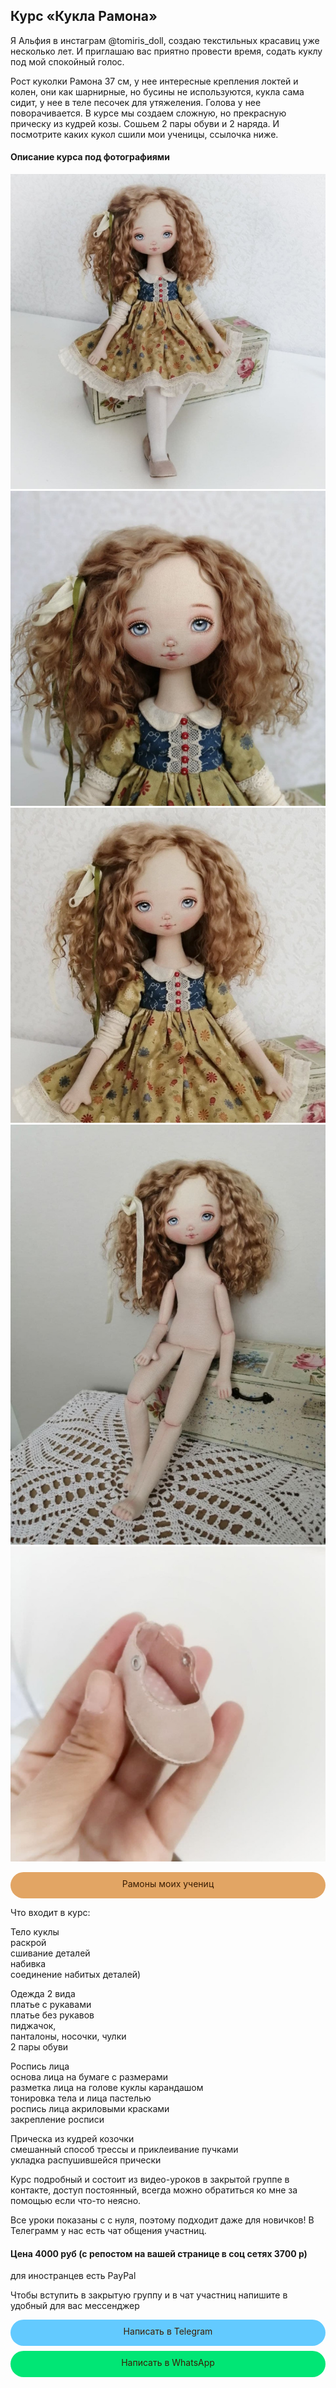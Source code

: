 
## **Курс «Кукла Рамона»**   

Я Альфия в инстаграм @tomiris_doll, создаю текстильных красавиц уже несколько лет. 
И приглашаю вас приятно провести время, содать куклу под мой спокойный голос.

Рост куколки Рамона 37 см, у нее интересные крепления локтей и колен, они как шарнирные, но бусины не используются,
кукла сама сидит, у нее в теле песочек для утяжеления. Голова у нее поворачивается. В курсе мы создаем сложную, но прекрасную прическу из кудрей козы.
Сошьем 2 пары обуви и 2 наряда. И посмотрите каких кукол сшили мои ученицы, ссылочка ниже.

#### Описание курса под фотографиями   
![](RAMONA720.jpg) ![](dolls/720ramona1.jpg) ![](dolls/720ramona2.jpg) ![](dolls/720ramona3.jpg) ![](dolls/720ramona4.jpg)

<div style="display: block; margin-left: auto;  margin-right: auto"><div onclick="window.open('https://www.instagram.com/stories/highlights/17936409658554311/?hl=ru');" style="cursor:pointer;border-width:0;border-style:solid;background-color:#e2a564;width:100%;text-align:center;color:#3a1d03;-moz-border-radius: 30px;vertical-align: middle;height: 32px;padding-top: 10px;margin-top: 8px;margin-bottom: 8px;
      -webkit-border-radius:50px;">Рамоны моих учениц</div></div> 



Что входит в курс:

Тело куклы   
	раскрой  
	сшивание деталей  
	набивка  
	соединение набитых деталей)

Одежда 2 вида  
	платье с рукавами  
	платье без рукавов  
	пиджачок,   
	панталоны, носочки, чулки  
	2 пары обуви  
  
Роспись лица  
	основа лица на бумаге с размерами  
	разметка лица на голове куклы карандашом  
	тонировка тела и лица пастелью  
	роспись лица акриловыми красками  
	закрепление росписи 
  
Прическа из кудрей козочки  
	смешанный способ трессы и приклеивание пучками  
	укладка распушившейся прически

Курс подробный и состоит из видео-уроков в закрытой группе в контакте, 
доступ постоянный, всегда можно обратиться ко мне за помощью если что-то неясно.

Все уроки показаны с с нуля, поэтому подходит даже для новичков!
В Телеграмм у нас есть чат общения участниц.


#### Цена 4000 руб (с репостом на вашей странице в соц сетях 3700 р)
для иностранцев есть PayPal

Чтобы вступить в закрытую группу и в чат участниц напишите в удобный для вас мессенджер   

  <div style="display: block; margin-left: auto;  margin-right: auto"><div onclick="window.open('https://t.me/tomiris_doll');" style="cursor:pointer;border-width:0;border-style:solid;background-color:#63caff;width:100%;text-align:center;color:#3a1d03;-moz-border-radius: 30px;vertical-align: middle;height: 32px;padding-top: 10px;margin-top: 8px;margin-bottom: 8px;
      -webkit-border-radius:50px;">Написать в Telegram</div></div>   
      
 <div style="display: block; margin-left: auto;  margin-right: auto"><div onclick="window.open('https://api.whatsapp.com/send?phone=+79146975970>');" style="cursor:pointer;border-width:0;border-style:solid;background-color:#01e675;width:100%;text-align:center;color:#3a1d03;-moz-border-radius: 30px;vertical-align: middle;height: 32px;padding-top: 10px;margin-top: 8px;margin-bottom: 8px;
      -webkit-border-radius:50px;">Написать в WhatsApp</div></div>
